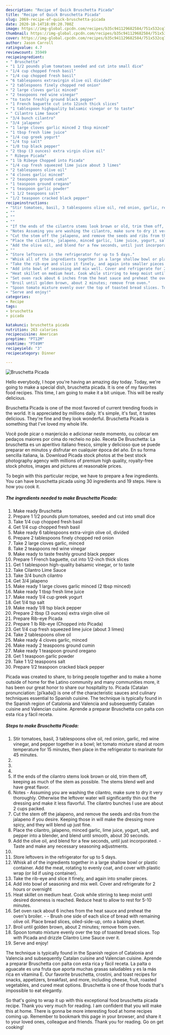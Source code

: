```yaml
---
description: "Recipe of Quick Bruschetta Picada"
title: "Recipe of Quick Bruschetta Picada"
slug: 2069-recipe-of-quick-bruschetta-picada
date: 2020-10-14T18:09:20.700Z
image: https://img-global.cpcdn.com/recipes/b35c941129682584/751x532cq70/bruschetta-picada-recipe-main-photo.jpg
thumbnail: https://img-global.cpcdn.com/recipes/b35c941129682584/751x532cq70/bruschetta-picada-recipe-main-photo.jpg
cover: https://img-global.cpcdn.com/recipes/b35c941129682584/751x532cq70/bruschetta-picada-recipe-main-photo.jpg
author: Jason Carroll
ratingvalue: 4.7
reviewcount: 35949
recipeingredient:
- " Bruschetta"
- "1 1/2 pounds plum tomatoes seeded and cut into small dice"
- "1/4 cup chopped fresh basil"
- "1/4 cup chopped fresh basil"
- "6 tablespoons extravirgin olive oil divided"
- "2 tablespoons finely chopped red onion"
- "2 large cloves garlic minced"
- "2 teaspoons red wine vinegar"
- "to taste freshly ground black pepper"
- "1 French baguette cut into 12inch thick slices"
- "1 tablespoon highquality balsamic vinegar or to taste"
- " Cilantro Lime Sauce"
- "3/4 bunch cilantro"
- "3/4 jalapeno"
- "1 large cloves garlic minced 2 tbsp minced"
- "1 tbsp fresh lime juice"
- "1/4 cup greek yogurt"
- "1/4 tsp salt"
- "1/8 tsp black pepper"
- "2 tbsp (3 ounces) extra virgin olive oil"
- " Ribeye Picada"
- "1 lb Ribeye Chopped into Picada"
- "1/4 cup fresh squeezed lime juice about 3 limes"
- "2 tablespoons olive oil"
- "4 cloves garlic minced"
- "2 teaspoons ground cumin"
- "1 teaspoon ground oregano"
- "1 teaspoon garlic powder"
- "1 1/2 teaspoons salt"
- "1/2 teaspoon cracked black pepper"
recipeinstructions:
- "Stir tomatoes, basil, 3 tablespoons olive oil, red onion, garlic, red wine vinegar, and pepper together in a bowl; let tomato mixture stand at room temperature for 15 minutes, then place in the refrigerator to marinate for 45 minutes."
- ""
- ""
- ""
- "If the ends of the cilantro stems look brown or old, trim them off, keeping as much of the stem as possible. The stems blend well and have great flavor."
- "Notes Assuming you are washing the cilantro, make sure to dry it very thoroughly. Otherwise the leftover water will significantly thin out the dressing and make it less flavorful. The cilantro bunches I use are about 2 cups packed."
- "Cut the stem off the jalapeno, and remove the seeds and ribs from the jalapeno if you desire. Keeping those in will make the dressing more spicy, and they will blend up just fine."
- "Place the cilantro, jalapeno, minced garlic, lime juice, yogurt, salt, and pepper into a blender, and blend until smooth, about 30 seconds."
- "Add the olive oil, and blend for a few seconds, until just incorporated. Taste and make any necessary seasoning adjustments."
- ""
- "Store leftovers in the refrigerator for up to 5 days."
- "Whisk all of the ingredients together in a large shallow bowl or plastic container. Add the meat, rotating to evenly coat, and cover with plastic wrap (or lid if using container)."
- "Take the rib-eye and slice it finely, and again into smaller pieces."
- "Add into bowl of seasoning and mix well. Cover and refrigerate for 2 hours or overnight"
- "Heat skillet on medium heat. Cook while stirring to keep moist until desired doneness is reached. Reduce heat to allow to rest for 5-10 minutes."
- "Set oven rack about 6 inches from the heat sauce and preheat the oven&#39;s broiler.  Brush one side of each slice of bread with remaining olive oil. Place bread slices, oiled-side-up, onto a baking sheet."
- "Broil until golden brown, about 2 minutes; remove from oven."
- "Spoon tomato mixture evenly over the top of toasted bread slices. Top with Picada and drizzle Cilantro Lime Sauce over it."
- "Serve and enjoy!"
categories:
- Recipe
tags:
- bruschetta
- picada

katakunci: bruschetta picada 
nutrition: 263 calories
recipecuisine: American
preptime: "PT12M"
cooktime: "PT49M"
recipeyield: "3"
recipecategory: Dinner

---
```



![Bruschetta Picada](https://img-global.cpcdn.com/recipes/b35c941129682584/751x532cq70/bruschetta-picada-recipe-main-photo.jpg)

Hello everybody, I hope you're having an amazing day today. Today, we're going to make a special dish, bruschetta picada. It is one of my favorites food recipes. This time, I am going to make it a bit unique. This will be really delicious.

Bruschetta Picada is one of the most favored of current trending foods in the world. It is appreciated by millions daily. It's simple, it's fast, it tastes delicious. They're fine and they look wonderful. Bruschetta Picada is something that I've loved my whole life.

Você pode picar o manjericão e adicionar neste momento, ou colocar em pedaços maiores por cima do recheio no pão. Receta De Bruschetta: La bruschetta es un aperitivo italiano fresco, simple y delicioso que se puede preparar en minutos y disfrutar en cualquier época del año. En su forma sencilla italiana, la. Download Picada stock photos at the best stock photography agency with millions of premium high quality, royalty-free stock photos, images and pictures at reasonable prices.


To begin with this particular recipe, we have to prepare a few ingredients. You can have bruschetta picada using 30 ingredients and 19 steps. Here is how you cook it.

<!--inarticleads1-->

##### The ingredients needed to make Bruschetta Picada:

1. Make ready  Bruschetta
1. Prepare 1 1/2 pounds plum tomatoes, seeded and cut into small dice
1. Take 1/4 cup chopped fresh basil
1. Get 1/4 cup chopped fresh basil
1. Make ready 6 tablespoons extra-virgin olive oil, divided
1. Prepare 2 tablespoons finely chopped red onion
1. Take 2 large cloves garlic, minced
1. Take 2 teaspoons red wine vinegar
1. Make ready to taste freshly ground black pepper
1. Prepare 1 French baguette, cut into 1/2-inch thick slices
1. Get 1 tablespoon high-quality balsamic vinegar, or to taste
1. Take  Cilantro Lime Sauce
1. Take 3/4 bunch cilantro
1. Get 3/4 jalapeno
1. Make ready 1 large cloves garlic minced (2 tbsp minced)
1. Make ready 1 tbsp fresh lime juice
1. Make ready 1/4 cup greek yogurt
1. Get 1/4 tsp salt
1. Make ready 1/8 tsp black pepper
1. Prepare 2 tbsp (3 ounces) extra virgin olive oil
1. Prepare  Rib-eye Picada
1. Prepare 1 lb Rib-eye (Chopped into Picada)
1. Get 1/4 cup fresh squeezed lime juice (about 3 limes)
1. Take 2 tablespoons olive oil
1. Make ready 4 cloves garlic, minced
1. Make ready 2 teaspoons ground cumin
1. Make ready 1 teaspoon ground oregano
1. Get 1 teaspoon garlic powder
1. Take 1 1/2 teaspoons salt
1. Prepare 1/2 teaspoon cracked black pepper


Picada was created to share, to bring people together and to make a home outside of home for the Latino community and many communities more, it has been our great honor to share our hospitality to. Picada (Catalan pronunciation: [piˈkaðə]) is one of the characteristic sauces and culinary techniques essential to Spanish cuisine. The technique is typically found in the Spanish region of Catalonia and Valencia and subsequently Catalan cuisine and Valencian cuisine. Aprende a preparar Bruschetta con palta con esta rica y fácil receta. 

<!--inarticleads2-->

##### Steps to make Bruschetta Picada:

1. Stir tomatoes, basil, 3 tablespoons olive oil, red onion, garlic, red wine vinegar, and pepper together in a bowl; let tomato mixture stand at room temperature for 15 minutes, then place in the refrigerator to marinate for 45 minutes.
1. 
1. 
1. 
1. If the ends of the cilantro stems look brown or old, trim them off, keeping as much of the stem as possible. The stems blend well and have great flavor.
1. Notes - Assuming you are washing the cilantro, make sure to dry it very thoroughly. Otherwise the leftover water will significantly thin out the dressing and make it less flavorful. The cilantro bunches I use are about 2 cups packed.
1. Cut the stem off the jalapeno, and remove the seeds and ribs from the jalapeno if you desire. Keeping those in will make the dressing more spicy, and they will blend up just fine.
1. Place the cilantro, jalapeno, minced garlic, lime juice, yogurt, salt, and pepper into a blender, and blend until smooth, about 30 seconds.
1. Add the olive oil, and blend for a few seconds, until just incorporated. - Taste and make any necessary seasoning adjustments.
1. 
1. Store leftovers in the refrigerator for up to 5 days.
1. Whisk all of the ingredients together in a large shallow bowl or plastic container. Add the meat, rotating to evenly coat, and cover with plastic wrap (or lid if using container).
1. Take the rib-eye and slice it finely, and again into smaller pieces.
1. Add into bowl of seasoning and mix well. Cover and refrigerate for 2 hours or overnight
1. Heat skillet on medium heat. Cook while stirring to keep moist until desired doneness is reached. Reduce heat to allow to rest for 5-10 minutes.
1. Set oven rack about 6 inches from the heat sauce and preheat the oven&#39;s broiler. -  - Brush one side of each slice of bread with remaining olive oil. Place bread slices, oiled-side-up, onto a baking sheet.
1. Broil until golden brown, about 2 minutes; remove from oven.
1. Spoon tomato mixture evenly over the top of toasted bread slices. Top with Picada and drizzle Cilantro Lime Sauce over it.
1. Serve and enjoy!


The technique is typically found in the Spanish region of Catalonia and Valencia and subsequently Catalan cuisine and Valencian cuisine. Aprende a preparar Bruschetta con palta con esta rica y fácil receta. La palta o aguacate es una fruta que aporta muchas grasas saludables y es la más rica en vitamina E. Our favorite bruschetta, crostini, and toast recipes for snacks, appetizers, breakfast, and more, including cheese, fruit, roasted vegetables, and cured meat options. Bruschetta is one of those foods that&#39;s impossible to eat elegantly. 

So that's going to wrap it up with this exceptional food bruschetta picada recipe. Thank you very much for reading. I am confident that you will make this at home. There is gonna be more interesting food at home recipes coming up. Remember to bookmark this page in your browser, and share it to your loved ones, colleague and friends. Thank you for reading. Go on get cooking!
